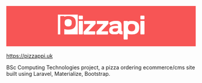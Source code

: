 ![Pizzapi Logo](https://github.com/JWUni/Images/blob/master/githubbanner.png?raw=true)

https://pizzappi.uk

BSc Computing Technologies project, a pizza ordering ecommerce/cms site built using Laravel, Materialize, Bootstrap.
